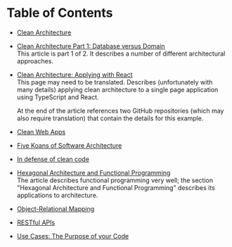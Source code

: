 # Table of Contents

- [Clean Architecture](./clean-architecture)
- [Clean Architecture Part 1: Database versus Domain](https://crosp.net/blog/software-architecture/clean-architecture-part-1-databse-vs-domain/)<br />
    This article is part 1 of 2. It describes a number of different architectural approaches.
- [Clean Architecture: Applying with React](https://dev.to/rubemfsv/arquitetura-limpa-aplicando-com-react-1eo0)<br />
    This page may need to be translated. Describes (unfortunately with many details) applying clean architecture to a single page application using TypeScript and React. <br />

    At the end of the article references two GitHub repositories (which may also require translation) that contain the details for this example.
- [Clean Web Apps](https://medium.com/@bernardo.teixeira.691/how-to-use-startup-cs-with-clean-architecture-4c5f8cd9edd4)
- [Five Koans of Software Architecture](https://bellmar.medium.com/five-koans-of-software-architecture-f9f7305598c2)
- [In defense of clean code](https://levelup.gitconnected.com/in-defense-of-clean-code-2592165487d4)
- [Hexagonal Architecture and Functional Programming](https://medium.com/@jondot/functional-programming-with-python-for-people-without-time-1eebdbd9526c)<br />
    The article describes functional programming very well; the section "Hexagonal Architecture and Functional Programming" describes its applications to architecture.
- [Object-Relational Mapping](./orm/)
- [RESTful APIs](./restful-apis/)
- [Use Cases: The Purpose of your Code](https://joebew42.github.io/2021/10/23/use-cases-purpose-of-your-code/?utm_medium=email&utm_source=topic+optin&utm_campaign=awareness&utm_content=20211120+prog+nl&mkt_tok=MTA3LUZNUy0wNzAAAAGA3X9-BlsjC20fJ3kutvzL9OM10JjAB78Fcj7D_bE5Y0EeYes9AumVkORUmj76s0mwQ2AI8lULeCAwl3XxZH3Bq6-OdPZoSIbFYCH-Quh4ZcBeGQ)

